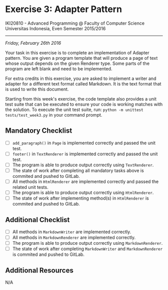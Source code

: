 Exercise 3: Adapter Pattern
===========================

IKI20810 - Advanced Programming @ Faculty of Computer Science 
Universitas Indonesia, Even Semester 2015/2016

* * *

*Friday, February 26th 2016*

Your task in this exercise is to complete an implementation of 
Adapter pattern. You are given a program template that will 
produce a page of text whose output depends on the given Renderer 
type. Some parts of the program are left blank and need to be 
implemented.

For extra credits in this exercise, you are asked to implement a 
writer and adapter for a different text format called Markdown. It 
is the text format that is used to write this document.

Starting from this week's exercise, the code template also provides 
a unit test suite that can be executed to ensure your code is 
working matches with the solution. To execute the unit test suite, 
run: `python -m unittest tests/test_week3.py` in your command prompt.

Mandatory Checklist
-------------------

* [ ] `add_paragraph()` in `Page` is implemented correctly and passed the unit test.
* [ ] `footer()` in `TextRenderer` is implemented correctly and passed the unit test.
* [ ] The program is able to produce output correctly using `TextRenderer`.
* [ ] The state of work after completing all mandatory tasks above is commited and pushed to GitLab.
* [ ] All methods in `HtmlRenderer` are implemented correctly and passed the related unit tests.
* [ ] The program is able to produce output correctly using `HtmlRenderer`.
* [ ] The state of work after implementing method(s) in `HtmlRenderer` is commited and pushed to GitLab.

Additional Checklist
--------------------

* [ ] All methods in `MarkdownWriter` are implemented correctly.
* [ ] All methods in `MarkdownRenderer` are implemented correctly.
* [ ] The program is able to produce output correctly using `MarkdownRenderer`.
* [ ] The state of work after completing `MarkdownWriter` and `MarkdownRenderer` is commited and pushed to GitLab.

Additional Resources
--------------------

N/A

